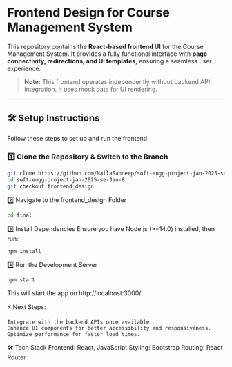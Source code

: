 # Frontend Design for Course Management System

This repository contains the **React-based frontend UI** for the Course Management System. It provides a fully functional interface with **page connectivity, redirections, and UI templates**, ensuring a seamless user experience.  

> **Note:** This frontend operates independently without backend API integration. It uses mock data for UI rendering.

---

## 🛠️ Setup Instructions

Follow these steps to set up and run the frontend:

### 1️⃣ Clone the Repository & Switch to the Branch  
```sh
git clone https://github.com/NallaSandeep/soft-engg-project-jan-2025-se-Jan-8.git
cd soft-engg-project-jan-2025-se-Jan-8
git checkout frontend_design
```
2️⃣ Navigate to the frontend_design Folder
```sh
cd final
```
3️⃣ Install Dependencies
Ensure you have Node.js (>=14.0) installed, then run:
```sh
npm install
```
4️⃣ Run the Development Server
```sh
npm start
```
This will start the app on http://localhost:3000/.


⚡ Next Steps:
```
Integrate with the backend APIs once available.
Enhance UI components for better accessibility and responsiveness.
Optimize performance for faster load times.
```
🛠️ Tech Stack
Frontend: React, JavaScript
Styling: Bootstrap 
Routing: React Router

